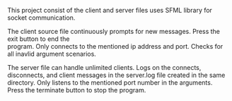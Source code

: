 This project consist of the client and server files uses SFML library for socket communication.

The client source file continuously prompts for new messages. Press the exit button to end the              
program. Only connects to the mentioned ip address and port. Checks for all inavlid argument scenarios. 

The server file can handle unlimited clients. Logs on the connects, disconnects, and client messages in 
the server.log file created in the same directory. Only listens to the mentioned port number in the arguments. 
Press the terminate button to stop the program.
